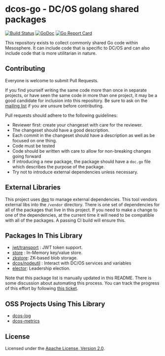 # dcos-go - DC/OS golang shared packages
[![Build Status](https://jenkins.mesosphere.com/service/jenkins/buildStatus/icon?job=public-dcos-go/public-dcos-go-master)](https://jenkins.mesosphere.com/service/jenkins/job/public-dcos-go/job/public-dcos-go-master/)
[![GoDoc](https://godoc.org/github.com/dcos/dcos-go?status.svg)](https://godoc.org/github.com/dcos/dcos-go)
[![Go Report Card](https://goreportcard.com/badge/github.com/dcos/dcos-go)](https://goreportcard.com/report/github.com/dcos/dcos-go)

This repository exists to collect commonly shared Go code within Mesosphere. It can include code that is specific to DC/OS and can also include code that is more utilitarian in nature.

## Contributing

Everyone is welcome to submit Pull Requests.  

If you find yourself writing the same code more than once in separate projects, or have seen the same code in more than one project, it may be a good candidate for inclusion into this repository.  Be sure to ask on the [mailing list](https://groups.google.com/a/mesosphere.io/forum/#!forum/go) if you are unsure before contributing.

Pull requests should adhere to the following guidelines:

* Reviewer first: create your changeset with care for the reviewer. 
* The changeset should have a good description. 
* Each commit in the changeset should have a description as well as be focused on one thing.
* Code must be tested
* Code should be written with care to allow for non-breaking changes going forward
* If introducing a new package, the package should have a `doc.go` file which describes the purpose of the package.
* Try not to introduce external dependencies unless necessary.

## External Libraries

This project uses [dep](https://github.com/golang/dep) to manage external dependencies.  This tool vendors external libs into the `/vendor` directory.  There is one set of dependencies for all of the packages that live in this project.  If you need to make a change to one of the dependencies, at the current time it will need to be compatible with all of the packages.  A passing CI build will ensure this.

## Packages In This Library
- [jwt/transport](/jwt/transport/README.md) : JWT token support.
- [store](/store/README.md) : In-Memory key/value store.
- [zkstore](/zkstore/README.md): ZK-based blob storage.
- [dcos/nodeutil](/dcos/nodeutil/README.md) : Interact with DC/OS services and variables
- [elector](/elector/README.md): Leadership election.

Note that this package list is manually updated in this README.  There is some discussion about automating this process.  You can track the progress of this effort by following [this ticket](https://jira.mesosphere.com/browse/DCOS_OSS-1475).

## OSS Projects Using This Library
- [dcos-log](https://github.com/dcos/dcos-log)
- [dcos-metrics](https://github.com/dcos/dcos-metrics)

## License
Licensed under the [Apache License, Version 2.0](LICENSE).


